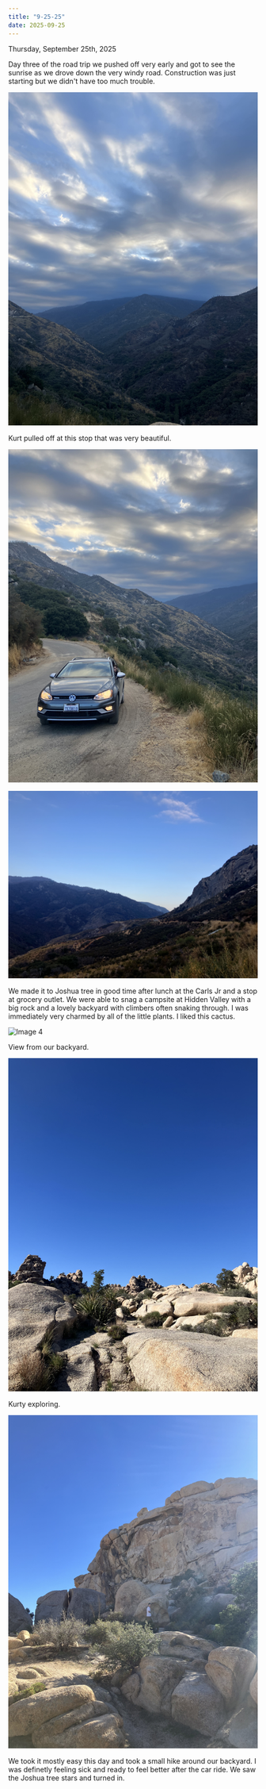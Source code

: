 ```yaml
---
title: "9-25-25"
date: 2025-09-25
---
```

Thursday, September 25th, 2025

Day three of the road trip we pushed off very early and got to see the sunrise as we drove down the very windy road. Construction was just starting but we didn't have too much trouble.

![Image 1](./IMG_6361.jpeg)

Kurt pulled off at this stop that was very beautiful.

![Image 2](./IMG_6362.jpeg)

![Image 3](./IMG_6364.jpeg)

We made it to Joshua tree in good time after lunch at the Carls Jr and a stop at grocery outlet. We were able to snag a campsite at Hidden Valley with a big rock and a lovely backyard with climbers often snaking through. I was immediately very charmed by all of the little plants. I liked this cactus.

![Image 4](./IMG_6365.jpeg)

View from our backyard.

![Image 5](./IMG_6367.jpeg)

Kurty exploring.

![Image 6](./IMG_6368.jpeg)

We took it mostly easy this day and took a small hike around our backyard. I was definetly feeling sick and ready to feel better after the car ride. We saw the Joshua tree stars and turned in.
